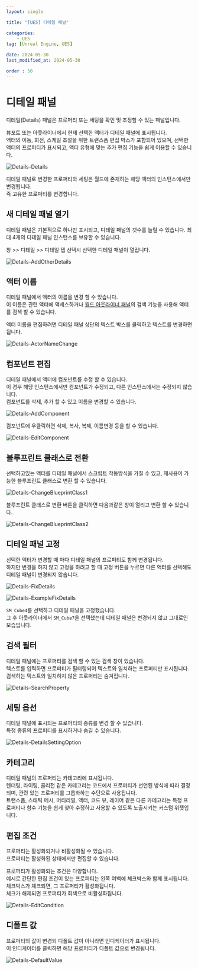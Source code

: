 ```yaml
---
layout: single

title: "[UE5] 디테일 패널"

categories:
    - UE5
tag: [Unreal Engine, UE5]

date: 2024-05-30
last_modified_at: 2024-05-30

order : 50
---
```


# 디테일 패널

디테일(Details) 패널은 프로퍼티 또는 세팅을 확인 및 조정할 수 있는 패널입니다.

뷰포트 또는 아웃라이너에서 현재 선택한 액터가 디테일 패널에 표시됩니다.  
액터의 이동, 회전, 스케일 조절을 위한 트랜스폼 편집 박스가 포함되어 있으며, 선택한 액터의 프로퍼티가 표시되고, 액터 유형에 맞는 추가 편집 기능을 쉽게 이용할 수 있습니다.

![Details-Details]({{site.url}}/images/Unreal/ue5/2024-05-30-Details/Details-Details.PNG)

디테일 패널로 변경한 프로퍼티와 세팅은 월드에 존재하는 해당 액터의 인스턴스에서만 변경됩니다.  
즉 고유한 프로퍼티를 변경합니다.

## 새 디테일 패널 열기

디테일 패널은 기본적으로 하나만 표시되고, 디테일 패널의 갯수를 늘릴 수 있습니다.
최대 4개의 디테일 패널 인스턴스를 보유할 수 있습니다.

창 >> 디테일 >> 디테일 탭 선택시 선택한 디테일 패널이 열립니다.

![Details-AddOtherDetails]({{site.url}}/images/Unreal/ue5/2024-05-30-Details/Details-AddOtherDetails.PNG)

## 액터 이름

디테일 패널에서 액터의 이름을 변경 할 수 있습니다.  
이 이름은 관련 액터에 액세스하거나 [월드 아웃라이너 패널](https://dev.epicgames.com/documentation/ko-kr/unreal-engine/outliner-in-unreal-engine)의 검색 기능을 사용해 액터를 검색 할 수 있습니다.

액터 이름을 편집하려면 디테일 패널 상단의 텍스트 박스를 클릭하고 텍스트를 변경하면 됩니다.

![Details-ActorNameChange]({{site.url}}/images/Unreal/ue5/2024-05-30-Details/Details-ActorNameChange.PNG)

## 컴포넌트 편집

디테일 패널에서 액터에 컴포넌트를 수정 할 수 있습니다.  
이 경우 해당 인스턴스에서만 컴포넌트가 수정되고, 다른 인스턴스에서는 수정되지 않습니다.  
컴포넌트를 삭제, 추가 할 수 있고 이름을 변경할 수 있습니다.

![Details-AddComponent]({{site.url}}/images/Unreal/ue5/2024-05-30-Details/Details-AddComponent.PNG)

컴포넌트에 우클릭하면 삭제, 복사, 복제, 이름변경 등을 할 수 있습니다.

![Details-EditComponent]({{site.url}}/images/Unreal/ue5/2024-05-30-Details/Details-EditComponent.PNG)

## 블루프린트 클래스로 전환

선택하고있는 액터를 디테일 패널에서 스크립트 작동방식을 가질 수 있고, 재사용이 가능한 블루프린트 클래스로 변환 할 수 있습니다.

![Details-ChangeBlueprintClass1]({{site.url}}/images/Unreal/ue5/2024-05-30-Details/Details-ChangeBlueprintClass1.PNG)

블루프린트 클래스로 변환 버튼을 클릭하면 다음과같은 창이 열리고 변환 할 수 있습니다.

![Details-ChangeBlueprintClass2]({{site.url}}/images/Unreal/ue5/2024-05-30-Details/Details-ChangeBlueprintClass2.PNG)

## 디테일 패널 고정

선택한 액터가 변경할 때 마다 디테일 패널의 프로퍼티도 함께 변경됩니다.  
하지만 변경을 하지 않고 고정을 하려고 할 때 고정 버튼을 누르면 다른 액터를 선택해도 디테일 패널이 변경되지 않습니다.

![Details-FixDetails]({{site.url}}/images/Unreal/ue5/2024-05-30-Details/Details-FixDetails.PNG)

![Details-ExampleFixDetails]({{site.url}}/images/Unreal/ue5/2024-05-30-Details/Details-ExampleFixDetails.PNG)

`SM_Cube4`를 선택하고 디테일 패널을 고정했습니다.  
그 후 아웃라이너에서 `SM_Cube7`을 선택했는데 디테일 패널은 변경되지 않고 그대로인 모습입니다.

## 검색 필터

디테일 패널에는 프로퍼티를 검색 할 수 있는 검색 창이 있습니다.  
텍스트를 입력하면 프로퍼티가 필터링되어 텍스트와 일치하는 프로퍼티만 표시됩니다.  
검색하는 텍스트와 일치하지 않은 프로퍼티는 숨겨집니다.

![Details-SearchProperty]({{site.url}}/images/Unreal/ue5/2024-05-30-Details/Details-SearchProperty.PNG)

## 세팅 옵션

디테일 패널에 표시되는 프로퍼티의 종류를 변경 할 수 있습니다.  
특정 종류의 프로퍼티를 표시하거나 숨길 수 있습니다.

![Details-DetailsSettingOption]({{site.url}}/images/Unreal/ue5/2024-05-30-Details/Details-DetailsSettingOption.PNG)

## 카테고리

디테일 패널의 프로퍼티는 카테고리에 표시됩니다.  
렌더링, 라이팅, 콜리전 같은 카테고리는 코드에서 프로퍼티가 선언된 방식에 따라 결정되며, 관련 있는 프로퍼티를 그룹화하는 수단으로 사용됩니다.  
트랜스폼, 스태틱 메시, 머티리얼, 액터, 코드 뷰, 레이어 같은 다른 카테고리는 특정 프로퍼티나 함수 기능을 쉽게 찾아 수정하고 사용할 수 있도록 노출시키는 커스텀 위젯입니다.

## 편집 조건

프로퍼티는 활성화되거나 비활성화될 수 있습니다.  
프로퍼티는 활성화된 상태에서만 편집할 수 있습니다.

프로퍼티가 활성화되는 조건은 다양합니다.  
예시로 간단한 편집 조건이 있는 프로퍼티는 왼쪽 여백에 체크박스와 함께 표시됩니다.  
체크박스가 체크되면, 그 프로퍼티가 활성화됩니다.  
체크가 해제되면 프로퍼티가 회색으로 비활성화됩니다.

![Details-EditCondition]({{site.url}}/images/Unreal/ue5/2024-05-30-Details/Details-EditCondition.PNG)

## 디폴트 값

프로퍼티의 값이 변경되 디폴트 값이 아니라면 인디케이터가 표시됩니다.  
이 인디케이터를 클릭하면 해당 프로퍼티가 디폴트 값으로 변경됩니다.

![Details-DefaultValue]({{site.url}}/images/Unreal/ue5/2024-05-30-Details/Details-DefaultValue.PNG)